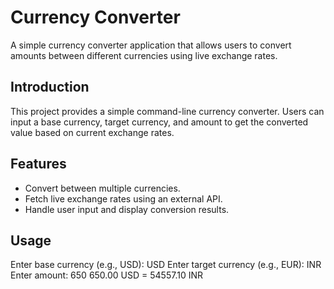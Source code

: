 # Currency Converter

A simple currency converter application that allows users to convert amounts between different currencies using live exchange rates.
## Introduction

This project provides a simple command-line currency converter. Users can input a base currency, target currency, and amount to get the converted value based on current exchange rates.

## Features

- Convert between multiple currencies.
- Fetch live exchange rates using an external API.
- Handle user input and display conversion results.

## Usage 

Enter base currency (e.g., USD): USD
Enter target currency (e.g., EUR): INR
Enter amount: 650
650.00 USD = 54557.10 INR
